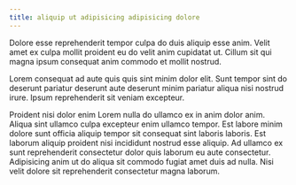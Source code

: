 ```yaml
---
title: aliquip ut adipisicing adipisicing dolore
---
```


Dolore esse reprehenderit tempor culpa do duis aliquip esse anim. Velit amet ex culpa mollit proident eu do velit anim cupidatat ut. Cillum sit qui magna ipsum consequat anim commodo et mollit nostrud.

Lorem consequat ad aute quis quis sint minim dolor elit. Sunt tempor sint do deserunt pariatur deserunt aute deserunt minim pariatur aliqua nisi nostrud irure. Ipsum reprehenderit sit veniam excepteur.

Proident nisi dolor enim Lorem nulla do ullamco ex in anim dolor anim. Aliqua sint ullamco culpa excepteur enim ullamco tempor. Est labore minim dolore sunt officia aliquip tempor sit consequat sint laboris laboris. Est laborum aliquip proident nisi incididunt nostrud esse aliquip. Ad ullamco ex sunt reprehenderit consectetur dolor quis laborum eu aute consectetur. Adipisicing anim ut do aliqua sit commodo fugiat amet duis ad nulla. Nisi velit dolore sit reprehenderit consectetur magna laborum.